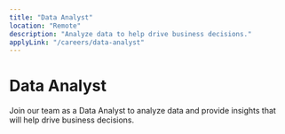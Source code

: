 ```yaml
---
title: "Data Analyst"
location: "Remote"
description: "Analyze data to help drive business decisions."
applyLink: "/careers/data-analyst"
---
```


# Data Analyst

Join our team as a Data Analyst to analyze data and provide insights that will help drive business decisions.